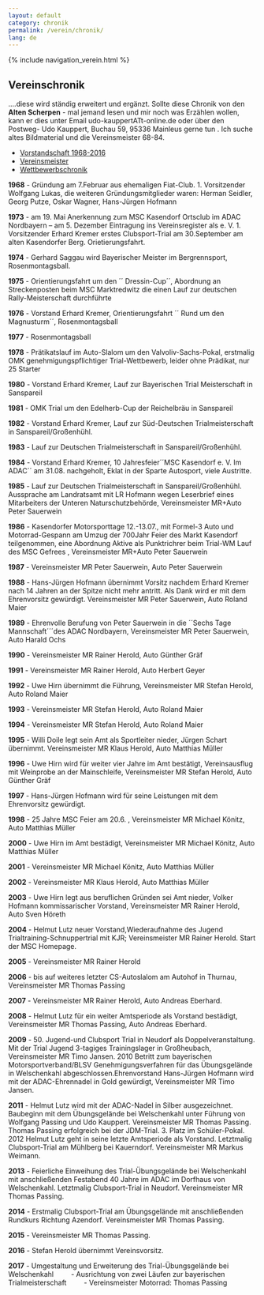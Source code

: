 ```yaml
---
layout: default
category: chronik
permalink: /verein/chronik/
lang: de
---
```


{% include navigation_verein.html %}

## Vereinschronik

....diese wird ständig erweitert und ergänzt. Sollte diese Chronik von den **Alten Scherpen** - mal jemand lesen und mir noch was Erzählen wollen, kann er dies unter Email udo-kauppertATt-online.de oder über den Postweg- Udo Kauppert, Buchau 59, 95336 Mainleus gerne tun . Ich suche altes Bildmaterial und die Vereinsmeister 68-84.

* [Vorstandschaft 1968-2016]({{site.page-prefix}}download/MSCKasendorfVorstand.pdf)
* [Vereinsmeister]({{site.page-prefix}}download/Vereinsmeister.pdf)
* [Wettbewerbschronik]({{site.page-prefix}}download/WettbewerbschronikMSC.pdf)

**1968** - Gründung am 7.Februar aus ehemaligen Fiat-Club. 1. Vorsitzender Wolfgang Lukas, die weiteren Gründungsmitglieder waren: Herman Seidler, Georg Putze, Oskar Wagner, Hans-Jürgen Hofmann

**1973** - am 19. Mai Anerkennung zum MSC Kasendorf Ortsclub im ADAC Nordbayern – am 5. Dezember Eintragung ins Vereinsregister als e. V. 1. Vorsitzender Erhard Kremer erstes Clubsport-Trial am 30.September am alten Kasendorfer Berg. Orietierungsfahrt.

**1974** - Gerhard Saggau wird Bayerischer Meister im Bergrennsport, Rosenmontagsball.

**1975** - Orientierungsfahrt um den ´´ Dressin-Cup´´, Abordnung an Streckenposten beim MSC Marktredwitz die einen Lauf zur deutschen Rally-Meisterschaft durchführte

**1976** - Vorstand Erhard Kremer, Orientierungsfahrt ´´ Rund um den Magnusturm´´, Rosenmontagsball

**1977** - Rosenmontagsball

**1978** - Prätikatslauf im Auto-Slalom um den Valvoliv-Sachs-Pokal, erstmalig OMK genehmigungspflichtiger Trial-Wettbewerb, leider ohne Prädikat, nur 25 Starter

**1980** - Vorstand Erhard Kremer, Lauf zur Bayerischen Trial Meisterschaft in Sanspareil

**1981** - OMK Trial um den Edelherb-Cup der Reichelbräu in Sanspareil

**1982** - Vorstand Erhard Kremer, Lauf zur Süd-Deutschen Trialmeisterschaft in Sanspareil/Großenhühl.

**1983** - Lauf zur Deutschen Trialmeisterschaft in Sanspareil/Großenhühl.

**1984** - Vorstand Erhard Kremer, 10 Jahresfeier´´MSC Kasendorf e. V. Im ADAC´´ am 31.08. nachgeholt, Eklat in der Sparte Autosport, viele Austritte.

**1985** - Lauf zur Deutschen Trialmeisterschaft in Sanspareil/Großenhühl. Aussprache am Landratsamt mit LR Hofmann wegen Leserbrief eines Mitarbeiters der Unteren Naturschutzbehörde, Vereinsmeister MR+Auto Peter Sauerwein

**1986** - Kasendorfer Motorsporttage 12.-13.07., mit Formel-3 Auto und Motorrad-Gespann am Umzug der 700Jahr Feier des Markt Kasendorf teilgenommen, eine Abordnung Aktive als Punktrichrer beim Trial-WM Lauf des MSC Gefrees , Vereinsmeister MR+Auto Peter Sauerwein

**1987** - Vereinsmeister MR Peter Sauerwein, Auto Peter Sauerwein

**1988** - Hans-Jürgen Hofmann übernimmt Vorsitz nachdem Erhard Kremer nach 14 Jahren an der Spitze nicht mehr antritt. Als Dank wird er mit dem Ehrenvorsitz gewürdigt. Vereinsmeister MR Peter Sauerwein, Auto Roland Maier

**1989** - Ehrenvolle Berufung von Peter Sauerwein in die ´´Sechs Tage Mannschaft´´´des ADAC Nordbayern, Vereinsmeister MR Peter Sauerwein, Auto Harald Ochs

**1990** - Vereinsmeister MR Rainer Herold, Auto Günther Gräf

**1991** - Vereinsmeister MR Rainer Herold, Auto Herbert Geyer

**1992** - Uwe Hirn übernimmt die Führung, Vereinsmeister MR Stefan Herold, Auto Roland Maier

**1993** - Vereinsmeister MR Stefan Herold, Auto Roland Maier

**1994** - Vereinsmeister MR Stefan Herold, Auto Roland Maier

**1995** - Willi Doile legt sein Amt als Sportleiter nieder, Jürgen Schart übernimmt. Vereinsmeister MR Klaus Herold, Auto Matthias Müller

**1996** - Uwe Hirn wird für weiter vier Jahre im Amt bestätigt, Vereinsausflug mit Weinprobe an der Mainschleife, Vereinsmeister MR Stefan Herold, Auto Günther Gräf

**1997** - Hans-Jürgen Hofmann wird für seine Leistungen mit dem Ehrenvorsitz gewürdigt.

**1998** - 25 Jahre MSC Feier am 20.6. , Vereinsmeister MR Michael Könitz, Auto Matthias Müller

**2000** - Uwe Hirn im Amt bestädigt, Vereinsmeister MR Michael Könitz, Auto Matthias Müller

**2001** - Vereinsmeister MR Michael Könitz, Auto Matthias Müller

**2002** - Vereinsmeister MR Klaus Herold, Auto Matthias Müller

**2003** - Uwe Hirn legt aus beruflichen Gründen sei Amt nieder, Volker Hofmann kommissarischer Vorstand, Vereinsmeister MR Rainer Herold, Auto Sven Höreth

**2004** - Helmut Lutz neuer Vorstand,Wiederaufnahme des Jugend Trialtraining-Schnuppertrial mit KJR; Vereinsmeister MR Rainer Herold. Start der MSC Homepage.

**2005** - Vereinsmeister MR Rainer Herold

**2006** - bis auf weiteres letzter CS-Autoslalom am Autohof in Thurnau, Vereinsmeister MR Thomas Passing

**2007** - Vereinsmeister MR Rainer Herold, Auto Andreas Eberhard.

**2008** - Helmut Lutz für ein weiter Amtsperiode als Vorstand bestädigt, Vereinsmeister MR Thomas Passing, Auto Andreas Eberhard.

**2009** - 50. Jugend-und Clubsport Trial in Neudorf als Doppelveranstaltung. Mit der Trial Jugend 3-tagiges Trainingslager in Großheubach, Vereinsmeister MR Timo Jansen.
2010 Betritt zum bayerischen Motorsportverband/BLSV Genehmigungsverfahren für das Übungsgelände in Welschenkahl abgeschlossen.Ehrenvorstand Hans-Jürgen Hofmann wird mit der ADAC-Ehrennadel in Gold gewürdigt, Vereinsmeister MR Timo Jansen.

**2011** - Helmut Lutz wird mit der ADAC-Nadel in Silber ausgezeichnet. Baubeginn mit dem Übungsgelände bei Welschenkahl unter Führung von Wolfgang Passing und Udo Kauppert. Vereinsmeister MR Thomas Passing. Thomas Passing erfolgreich bei der JDM-Trial. 3. Platz im Schüler-Pokal.
2012 Helmut Lutz geht in seine letzte Amtsperiode als Vorstand. Letztmalig Clubsport-Trial am Mühlberg bei Kauerndorf. Vereinsmeister MR Markus Weimann.

**2013** - Feierliche Einweihung des Trial-Übungsgelände bei Welschenkahl mit anschließenden Festabend 40 Jahre im ADAC im Dorfhaus von Welschenkahl. Letztmalig Clubsport-Trial in Neudorf. Vereinsmeister MR Thomas Passing.

**2014** - Erstmalig Clubsport-Trial am Übungsgelände mit anschließenden Rundkurs Richtung Azendorf. Vereinsmeister MR Thomas Passing.

**2015** - Vereinsmeister MR Thomas Passing.

**2016** - Stefan Herold übernimmt Vereinsvorsitz.

**2017** - Umgestaltung und Erweiterung des Trial-Übungsgelände bei Welschenkahl
         - Ausrichtung von zwei Läufen zur bayerischen Trialmeisterschaft
         - Vereinsmeister Motorrad: Thomas Passing
